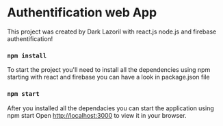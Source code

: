 # Authentification web App 
This project was created by Dark Lazoril with react.js node.js and firebase authentification!

### `npm install`

To start the project you'll need to install all the dependencies using npm starting with react and firebase you can have a look in package.json file

### `npm start`

After you installed all the dependacies you can start the application using npm start
Open [http://localhost:3000](http://localhost:3000) to view it in your browser.
